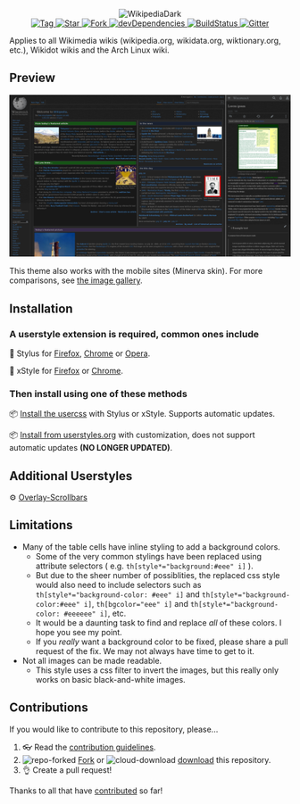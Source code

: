 <p align="center">
  <img alt="WikipediaDark" src="https://cdn.jsdelivr.net/gh/StylishThemes/logos@master/wikipedia.dark/wikipediadark.svg" width="580">
  <br>
  <a href="https://github.com/StylishThemes/Wikipedia-Dark/tags">
    <img src="https://img.shields.io/github/tag/StylishThemes/Wikipedia-Dark.svg?label=tag" alt="Tag">
  </a>
  <a href="https://github.com/StylishThemes/Wikipedia-Dark/stargazers">
    <img src="https://github-svg-buttons.herokuapp.com/star.svg?user=StylishThemes&repo=Wikipedia-Dark&style=flat&background=007ec6" alt="Star">
  </a>
  <a href="https://github.com/StylishThemes/Wikipedia-Dark/fork">
    <img src="https://github-svg-buttons.herokuapp.com/fork.svg?user=StylishThemes&repo=Wikipedia-Dark&style=flat&background=007ec6" alt="Fork">
  </a>
  <a href="https://david-dm.org/StylishThemes/Wikipedia-Dark?type=dev">
    <img src="https://img.shields.io/david/dev/StylishThemes/Wikipedia-Dark.svg?label=%20devDependencies%20" alt="devDependencies">
  </a>
  <a href="https://travis-ci.org/StylishThemes/Wikipedia-Dark">
    <img src="https://travis-ci.org/StylishThemes/Wikipedia-Dark.svg?branch=master" alt="BuildStatus">
  </a>
  <a href="https://gitter.im/StylishThemes/Lobby">
    <img src="https://img.shields.io/gitter/room/StylishThemes/Wikipedia-Dark.js.svg?maxAge=2592000"  alt="Gitter">
  </a>
</p>

Applies to all Wikimedia wikis (wikipedia.org, wikidata.org, wiktionary.org, etc.), Wikidot wikis and the Arch Linux wiki.

## Preview

![Wikipedia Dark preview](images/desktop-mobile-dark-composite.png "Wikipedia's main page with the dark theme applied.")

This theme also works with the mobile sites (Minerva skin). For more comparisons, see [the image gallery](./images/).

## Installation

### A userstyle extension is required, common ones include

🎨 Stylus for [Firefox](https://addons.mozilla.org/en-US/firefox/addon/styl-us/), [Chrome](https://chrome.google.com/webstore/detail/stylus/clngdbkpkpeebahjckkjfobafhncgmne) or [Opera](https://addons.opera.com/en-gb/extensions/details/stylus/).

🎨 xStyle for [Firefox](https://addons.mozilla.org/firefox/addon/xstyle/) or [Chrome](https://chrome.google.com/webstore/detail/xstyle/hncgkmhphmncjohllpoleelnibpmccpj).

### Then install using one of these methods

📦 [Install the usercss](https://github.com/StylishThemes/Wikipedia-Dark/raw/master/wikipedia-dark.user.css) with Stylus or xStyle. Supports automatic updates.

📦 [Install from userstyles.org](https://userstyles.org/styles/105844) with customization, does not support automatic updates **(NO LONGER UPDATED)**.

## Additional Userstyles

⚙️ [Overlay-Scrollbars](https://github.com/StylishThemes/Overlay-Scrollbars)

## Limitations

* Many of the table cells have inline styling to add a background colors.
  * Some of the very common stylings have been replaced using attribute selectors ( e.g. `th[style*="background:#eee" i]` ).
  * But due to the sheer number of possiblities, the replaced css style would also need to include selectors such as `th[style*="background-color: #eee" i]` and `th[style*="background-color:#eee" i]`, `th[bgcolor="eee" i]` and `th[style*="background-color: #eeeeee" i]`, etc.
  * It would be a daunting task to find and replace *all* of these colors. I hope you see my point.
  * If you *really* want a background color to be fixed, please share a pull request of the fix. We may not always have time to get to it.
* Not all images can be made readable.
  * This style uses a css filter to invert the images, but this really only works on basic black-and-white images.

## Contributions

If you would like to contribute to this repository, please...

1. 👓 Read the [contribution guidelines](./CONTRIBUTING.md).
1. ![repo-forked](https://user-images.githubusercontent.com/136959/42383736-c4cb0db8-80fd-11e8-91ca-12bae108bccc.png) [Fork](https://github.com/StylishThemes/Wikipedia-Dark/fork) or ![cloud-download](https://user-images.githubusercontent.com/136959/42401932-9ee9cae0-813d-11e8-8691-16e29a85d3b9.png) [download](https://github.com/StylishThemes/Wikipedia-Dark/archive/master.zip) this repository.
1. 👌 Create a pull request!

Thanks to all that have [contributed](./AUTHORS) so far!
